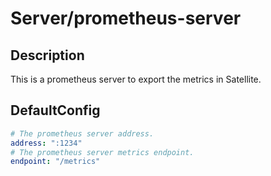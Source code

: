 # Server/prometheus-server
## Description
This is a prometheus server to export the metrics in Satellite.
## DefaultConfig
```yaml
# The prometheus server address.
address: ":1234"
# The prometheus server metrics endpoint.
endpoint: "/metrics"
```
